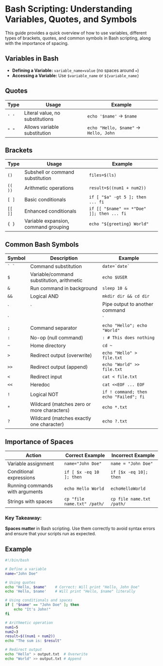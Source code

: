 # Bash Scripting: Understanding Variables, Quotes, and Symbols

This guide provides a quick overview of how to use variables, different types of brackets, quotes, and common symbols in Bash scripting, along with the importance of spacing.

## Variables in Bash

- **Defining a Variable:** `variable_name=value` (no spaces around `=`)
- **Accessing a Variable:** Use `$variable_name` or `${variable_name}`

## Quotes

| Type   | Usage                                | Example                                  |
|--------|-------------------------------------|------------------------------------------|
| `' '`  | Literal value, no substitutions     | `echo '$name'` → `$name`                 |
| `" "`  | Allows variable substitution        | `echo "Hello, $name"` → `Hello, John`    |

## Brackets

| Type     | Usage                                    | Example                                  |
|----------|-----------------------------------------|------------------------------------------|
| `()`     | Subshell or command substitution        | `files=$(ls)`                            |
| `(( ))`  | Arithmetic operations                   | `result=$((num1 + num2))`                |
| `[ ]`    | Basic conditionals                      | `if [ "$a" -gt 5 ]; then ... fi`         |
| `[[ ]]`  | Enhanced conditionals                   | `if [[ "$name" == *"Doe" ]]; then ... fi`|
| `{ }`    | Variable expansion, command grouping    | `echo "${greeting} World"`               |

## Common Bash Symbols

| Symbol       | Description                                     | Example                                   |
|--------------|-------------------------------------------------|-------------------------------------------|
| `` ` ` ``    | Command substitution                            | ``date=`date` ``                          |
| `$`          | Variable/command substitution, arithmetic       | `echo $USER`                              |
| `&`          | Run command in background                       | `sleep 10 &`                              |
| `&&`         | Logical AND                                     | `mkdir dir && cd dir`                     |
| `|`          | Pipe output to another command                  | `ls -l | grep "txt"`                      |
| `||`         | Logical OR                                      | `cd /dir || echo "Failed"`                |
| `;`          | Command separator                               | `echo "Hello"; echo "World"`              |
| `:`          | No-op (null command)                            | `: # This does nothing`                   |
| `~`          | Home directory                                  | `cd ~`                                    |
| `>`          | Redirect output (overwrite)                     | `echo "Hello" > file.txt`                 |
| `>>`         | Redirect output (append)                        | `echo "World" >> file.txt`                |
| `<`          | Redirect input                                  | `cat < file.txt`                          |
| `<<`         | Heredoc                                         | `cat <<EOF ... EOF`                       |
| `!`          | Logical NOT                                     | `if ! command; then echo "Failed"; fi`    |
| `*`          | Wildcard (matches zero or more characters)      | `echo *.txt`                              |
| `?`          | Wildcard (matches exactly one character)        | `echo ?.txt`                              |

## Importance of Spaces

| Action                          | Correct Example                | Incorrect Example         |
|---------------------------------|--------------------------------|---------------------------|
| Variable assignment             | `name="John Doe"`              | `name = "John Doe"`       |
| Conditional expressions         | `if [ $x -eq 10 ]; then`       | `if [$x -eq 10]; then`    |
| Running commands with arguments | `echo Hello World`             | `echoHelloWorld`          |
| Strings with spaces             | `cp "file name.txt" /path/`    | `cp file name.txt /path/` |

### Key Takeaway:
**Spaces matter** in Bash scripting. Use them correctly to avoid syntax errors and ensure that your scripts run as expected.

## Example

```bash
#!/bin/bash

# Define a variable
name="John Doe"

# Using quotes
echo "Hello, $name"    # Correct: Will print "Hello, John Doe"
echo 'Hello, $name'    # Will print "Hello, $name" literally

# Using conditionals and spaces
if [ "$name" == "John Doe" ]; then
    echo "It's John!"
fi

# Arithmetic operation
num1=5
num2=3
result=$((num1 + num2))
echo "The sum is: $result"

# Redirect output
echo "Hello" > output.txt  # Overwrite
echo "World" >> output.txt # Append
